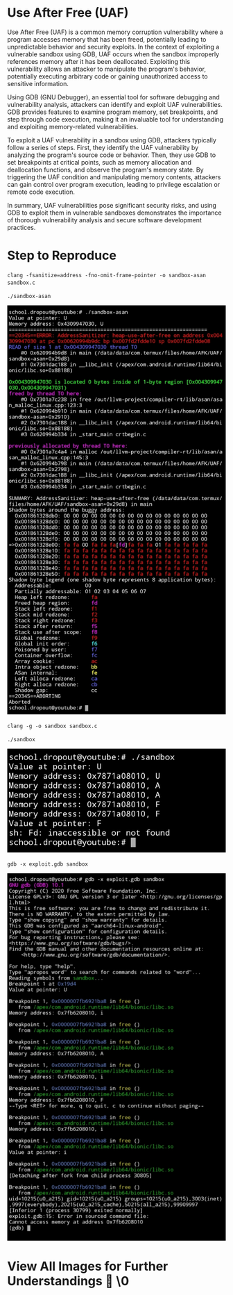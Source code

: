 # Use After Free (UAF)

Use After Free (UAF) is a common memory corruption vulnerability where a program accesses memory that has been freed, potentially leading to unpredictable behavior and security exploits. In the context of exploiting a vulnerable sandbox using GDB, UAF occurs when the sandbox improperly references memory after it has been deallocated. Exploiting this vulnerability allows an attacker to manipulate the program's behavior, potentially executing arbitrary code or gaining unauthorized access to sensitive information.

Using GDB (GNU Debugger), an essential tool for software debugging and vulnerability analysis, attackers can identify and exploit UAF vulnerabilities. GDB provides features to examine program memory, set breakpoints, and step through code execution, making it an invaluable tool for understanding and exploiting memory-related vulnerabilities.

To exploit a UAF vulnerability in a sandbox using GDB, attackers typically follow a series of steps. First, they identify the UAF vulnerability by analyzing the program's source code or behavior. Then, they use GDB to set breakpoints at critical points, such as memory allocation and deallocation functions, and observe the program's memory state. By triggering the UAF condition and manipulating memory contents, attackers can gain control over program execution, leading to privilege escalation or remote code execution.

In summary, UAF vulnerabilities pose significant security risks, and using GDB to exploit them in vulnerable sandboxes demonstrates the importance of thorough vulnerability analysis and secure software development practices.

# Step to Reproduce

``
clang -fsanitize=address -fno-omit-frame-pointer -o sandbox-asan sandbox.c
``

``
./sandbox-asan
``

![Sandbox ASAN](https://raw.githubusercontent.com/schooldropout1337/analysis/main/sandbox-asan.jpg)


``
clang -g -o sandbox sandbox.c
``

``
./sandbox
``

![Sandbox](https://raw.githubusercontent.com/schooldropout1337/analysis/main/sandbox-0.jpg)


``
gdb -x exploit.gdb sandbox
``

![Sandbox Exploit](https://raw.githubusercontent.com/schooldropout1337/analysis/main/sandbox-exploit-gdb.jpg)

# View All Images for Further Understandings 🥚 \0
